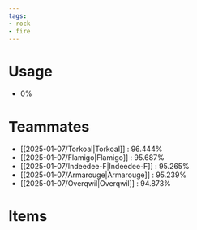 ```yaml
---
tags:
- rock
- fire
---
```

# Usage
- 0%
# Teammates
- [[2025-01-07/Torkoal|Torkoal]] : 96.444%
- [[2025-01-07/Flamigo|Flamigo]] : 95.687%
- [[2025-01-07/Indeedee-F|Indeedee-F]] : 95.265%
- [[2025-01-07/Armarouge|Armarouge]] : 95.239%
- [[2025-01-07/Overqwil|Overqwil]] : 94.873%
# Items